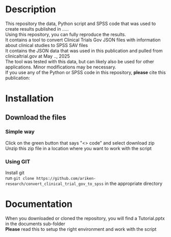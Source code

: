# Description
This repository the data, Python script and SPSS code that was used to create results published in ..... \
Using this repository, you can fully reproduce the results. \
It contains a tool to convert Clinical Trials Gov JSON files with information about clinical studies to SPSS SAV files\
It contains the JSON data that was used in this publication and pulled from clinicaltrial.gov at May .., 2025 \
The tool was tested with this data, but can likely also be used for other applications. Minor modifications may be necessary. \
If you use any of the Python or SPSS code in this repository, **please** cite this publication: 
# Installation
## Download the files
### Simple way
Click on the green button that says "<> code" and select download zip \
Unzip this zip file in a location where you want to work with the script
### Using GIT
Install git \
run ```git clone https://github.com/ariken-research/convert_clinical_trial_gov_to_spss``` in the appropriate directory
# Documentation
When you downloaded or cloned the repository, you will find a Tutorial.pptx in the documents sub-folder\
**Please** read this to setup the right environment and work with the script
